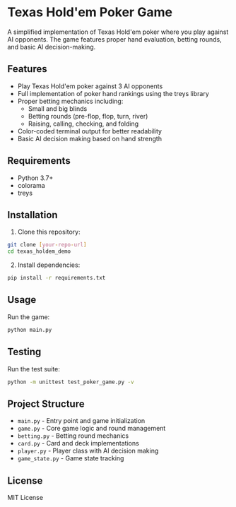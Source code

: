 # Texas Hold'em Poker Game

A simplified implementation of Texas Hold'em poker where you play against AI opponents. The game features proper hand evaluation, betting rounds, and basic AI decision-making.

## Features

- Play Texas Hold'em poker against 3 AI opponents
- Full implementation of poker hand rankings using the treys library
- Proper betting mechanics including:
  - Small and big blinds
  - Betting rounds (pre-flop, flop, turn, river)
  - Raising, calling, checking, and folding
- Color-coded terminal output for better readability
- Basic AI decision making based on hand strength

## Requirements

- Python 3.7+
- colorama
- treys

## Installation

1. Clone this repository:
```bash
git clone [your-repo-url]
cd texas_holdem_demo
```

2. Install dependencies:
```bash
pip install -r requirements.txt
```

## Usage

Run the game:
```bash
python main.py
```

## Testing

Run the test suite:
```bash
python -m unittest test_poker_game.py -v
```

## Project Structure

- `main.py` - Entry point and game initialization
- `game.py` - Core game logic and round management
- `betting.py` - Betting round mechanics
- `card.py` - Card and deck implementations
- `player.py` - Player class with AI decision making
- `game_state.py` - Game state tracking

## License

MIT License 